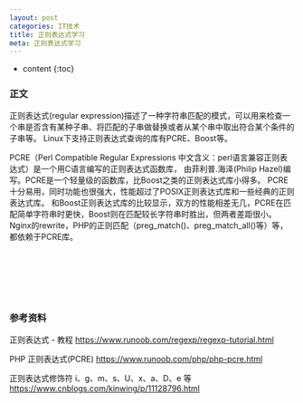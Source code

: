 ```yaml
---
layout: post
categories: IT技术
title: 正则表达式学习
meta: 正则表达式学习
---
```

* content
{:toc}

### 正文

正则表达式(regular expression)描述了一种字符串匹配的模式，可以用来检查一个串是否含有某种子串、将匹配的子串做替换或者从某个串中取出符合某个条件的子串等。
Linux下支持正则表达式查询的库有PCRE、Boost等。

PCRE（Perl Compatible Regular Expressions 中文含义：perl语言兼容正则表达式）是一个用C语言编写的正则表达式函数库，
由菲利普.海泽(Philip Hazel)编写。PCRE是一个轻量级的函数库，比Boost之类的正则表达式库小得多。
PCRE十分易用，同时功能也很强大，性能超过了POSIX正则表达式库和一些经典的正则表达式库。
和Boost正则表达式库的比较显示，双方的性能相差无几，PCRE在匹配简单字符串时更快，Boost则在匹配较长字符串时胜出，但两者差距很小。
Nginx的rewrite，PHP的正则匹配（preg_match()、preg_match_all()等）等，都依赖于PCRE库。



<br/><br/><br/><br/><br/>
### 参考资料

正则表达式 - 教程 <https://www.runoob.com/regexp/regexp-tutorial.html>

PHP 正则表达式(PCRE) <https://www.runoob.com/php/php-pcre.html>

正则表达式修饰符 i、g、m、s、U、x、a、D、e 等 <https://www.cnblogs.com/kinwing/p/11128796.html>
